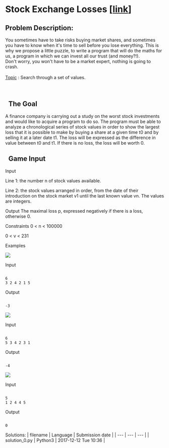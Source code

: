 # Stock Exchange Losses \[[link](https://www.codingame.com/training/medium/stock-exchange-losses)\]
## Problem Description:
You sometimes have to take risks buying market shares, and sometimes you have to know when it's time to sell before you lose everything. This is why we propose a little puzzle, to write a program that will do the maths for us, a program in which we can invest all our trust (and money?!).<br>
Don't worry, you won't have to be a market expert, nothing is going to crash.
<br>
<br>
<u>Topic</u> : Search through a set of values.<br>
<br>
 


  The Goal
----------


A finance company is carrying out a study on the worst stock investments and would like to acquire a program to do so. The program must be able to analyze a chronological series of stock values in order to show the largest loss that it is possible to make by buying a share at a given time t0 and by selling it at a later date t1. The loss will be expressed as the difference in value between t0 and t1. If there is no loss, the loss will be worth 0.



  Game Input
------------




Input

Line 1: the number n of stock values available.


Line 2: the stock values arranged in order, from the date of their introduction on the stock market v1 until the last known value vn. The values are integers.






Output
The maximal loss p, expressed negatively if there is a loss, otherwise 0.



Constraints
0 < n < 100000  

0 < v < 231



Examples


![](https://www.codingame.com/fileservlet?id=43114364027)

Input

```

6
3 2 4 2 1 5
```



Output

```

-3
```




![](https://www.codingame.com/fileservlet?id=43127740838)

Input

```

6
5 3 4 2 3 1
```



Output

```

-4
```




![](https://www.codingame.com/fileservlet?id=43130710003)

Input

```

5
1 2 4 4 5
```



Output

```

0
```








Solutions:
| filename | Language | Submission date |
| --- | --- | --- |
| solution_0.py | Python3 | 2017-12-12 Tue 10:36 |
